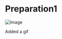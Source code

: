 # Preparation1

![Image](https://media4.giphy.com/media/EBJQRG6M99zSNhnhsW/giphy.gif?cid=ecf05e47dc448b41abdb169087dbec20b5d281dd9291b18f&rid=giphy.gif&ct=g)

Added a gif
